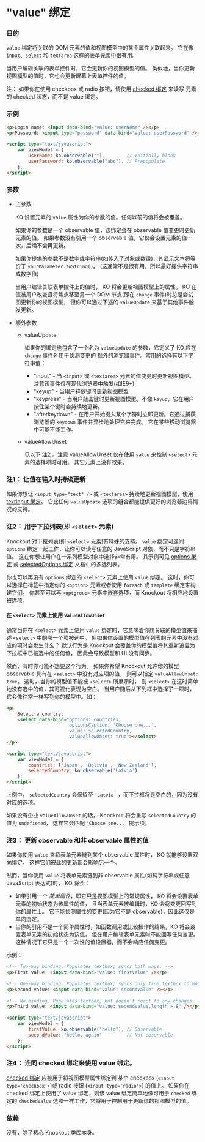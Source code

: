 # "value" 绑定

### 目的

`value` 绑定将关联的 DOM 元素的值和视图模型中的某个属性关联起来。
它在像 `input`、`select` 和 `textarea` 这样的表单元素中很有用。

当用户编辑关联的表单控件时，它会更新你的视图模型的值。
类似地，当你更新视图模型的值时，它也会更新屏幕上表单控件的值。

注： 如果你在使用 checkbox 或 radio 按钮，请使用 [checked 绑定](./checked-binding.md) 来读写
元素的 checked 状态，而不是 value 绑定。

### 示例

```html
<p>Login name: <input data-bind="value: userName" /></p>
<p>Password: <input type="password" data-bind="value: userPassword" /></p>
 
<script type="text/javascript">
    var viewModel = {
        userName: ko.observable(""),        // Initially blank
        userPassword: ko.observable("abc"), // Prepopulate
    };
</script>
```

### 参数

* 主参数

  KO 设置元素的 `value` 属性为你的参数的值。任何以前的值将会被覆盖。
  
  如果你的参数是一个 observable 值，该绑定会在 observable 值变更时更新元素的值。
如果参数没有引用一个 observable 值，它仅会设置元素的值一次，后续不会再更新。

  如果你提供的参数不是数字或字符串(如传入了对象或数组)，其显示文本将等价于 `yourParameter.toString()`。
(这通常不是很有用，所以最好提供字符串或数字值)

  当用户编辑关联表单控件上的值时， KO 将会更新视图模型上的属性。
KO 在值被用户改变且将焦点移至另一个 DOM 节点(即在 `change` 事件)时总是会试图更新你的视图模型，
但你可以通过下述的 `valueUpdate` 来基于其他事件触发更新。

* 额外参数

  * valueUpdate
    
	如果你的绑定也包含了一个名为 `valueUpdate` 的参数，它定义了 KO 应在 `change` 事件外用于侦测变更的
额外的浏览器事件。常用的选择有以下字符串值：

    * "input" - 当 `<input>` 或 `<textarea>` 元素的值变更时更新视图模型。注意该事件仅在现代浏览器中触发(如IE9+)
	* "keyup" - 当用户释放键时更新视图模型
	* "keypress" - 当用户敲击键时更新视图模型。不像 `keyup`，它在用户按住某个键时会持续地更新。
	* "afterkeydown" - 在用户开始键入某个字符时立即更新。它通过捕获浏览器的 `keydown` 事件并异步地处理它来完成。
它在某些移动浏览器中可能不能工作。

  * valueAllowUnset
  
    见以下 [注2](#note2) 。注意 valueAllowUnset 仅在使用 `value` 来控制 `<select>` 元素的选择项时可用。
其它元素上没有效果。

### 注1： 让值在输入时持续更新

如果你想让 `<input type="text" />` 或 `<textarea>` 持续地更新视图模型，使用 [textInput 绑定](./textinput-binding.md)。
它比任何 `valueUpdate` 选项的组合都能提供更好的浏览器边界情况的支持。

### <a name="note2"></a>注2： 用于下拉列表(即 `<select>` 元素)

Knockout 对下拉列表(即 `<select>` 元素)有特殊的支持。
`value` 绑定可连同 `options` 绑定一起工作，让你可以读写任意的 JavaScript 对象，而不只是字符串值。
这在你想让用户在一系列模型对象中选择非常有用。
其示例可见 [options 绑定](./options-binding.md) 或 [selectedOptions 绑定](./selectedOptions-binding.md)
文档中的多选列表。

你也可以再没有 `options` 绑定的 `<select>` 元素上使用 `value` 绑定。
这时，你可以选择在标签中指定你的 `<option>` 元素或者使用 `foreach` 或 `template` 绑定来构建它们。
你甚至可以再 `<optgroup>` 元素中嵌套选项，而 Knockout 将相应地设置被选项。

#### 在 `<select>` 元素上使用 `valueAllowUnset`

通常当你在 `<select>` 元素上使用 `value` 绑定时，它意味着你想关联的模型值来描述
`<select>` 中的哪一个项被选中。
但如果你设置的模型值在列表的元素中没有对应的项时会发生什么？
默认行为是 Knockout 会覆盖你的模型值将其重新设置为下拉框中已被选中的任何值，
因此会导致模型和 UI 没有同步。

然而，有时你可能不想要这个行为。
如果你希望 Knockout 允许你的模型 observable 具有在 `<select>` 中没有对应项的值，
则可以指定 `valueAllowUnset: true`。
这时，当你的模型值不能被 `<select>` 所展示时，
则 `<select>` 在这时简单地没有选中的值，其可视化表现为空白。
当用户随后从下列框中选择了一项时，它会像往常一样写到你的模型中。如：

```html
<p>
    Select a country:
    <select data-bind="options: countries,
                       optionsCaption: 'Choose one...',
                       value: selectedCountry,
                       valueAllowUnset: true"></select>
</p>
 
<script type="text/javascript">
    var viewModel = {
        countries: ['Japan', 'Bolivia', 'New Zealand'],
        selectedCountry: ko.observable('Latvia')
    };
</script>
```

上例中， `selectedCountry` 会保留至 `'Latvia'` ，而下拉框将是空白的，因为没有对应的选项。

如果没有企业 `valueAllowUnset` 的话， Knockout 将会重写 `selectedCountry` 的值为 `undefiened`，
这样它会匹配 `'Choose one...'` 提示项。

### 注3： 更新 observable 和非 observable 属性的值

如果你使用 `value` 来将表单元素链到某个 observable 属性时， KO 就能够设置双向绑定，
这样它们彼此的更新都会影响另一个。

然而，当你使用 `value` 将表单元素链到非 observable 属性(如纯字符串或任意 JavaScript 表达式)时，
KO 将会：

* 如果引用一个 *简单属性*，即它只是视图模型上的常规属性， KO 将会设置表单元素的初始状态为该属性的值，
且当表单元素被编辑时，KO 会将变更回写到你的属性上。
它不能侦测属性的变更(因为它不是 observable)，因此这仅是单向绑定。
* 当你的引用不是一个简单属性时，如函数调用或比较操作的结果，KO 将会设置表单元素的初始状态为该值，
但在用户编辑表单元素时不能回写任何变更。
这种情况下它只是一个一次性的值设置器，而不会响应任何变更。

示例：

```html
<!-- Two-way binding. Populates textbox; syncs both ways. -->
<p>First value: <input data-bind="value: firstValue" /></p>
 
<!-- One-way binding. Populates textbox; syncs only from textbox to model. -->
<p>Second value: <input data-bind="value: secondValue" /></p>
 
<!-- No binding. Populates textbox, but doesn't react to any changes. -->
<p>Third value: <input data-bind="value: secondValue.length > 8" /></p>
 
<script type="text/javascript">
    var viewModel = {
        firstValue: ko.observable("hello"), // Observable
        secondValue: "hello, again"         // Not observable
    };
</script>
```

### 注4： 连同 checked 绑定来使用 value 绑定。

[checked 绑定](./checked-binding.md) 应被用于将视图模型属性绑定到
某个 checkbox (`<input type='checkbox'>`)或 radio 按钮 (`<input type='radio'>`) 的值上。
如果你在 checked 绑定上使用了 value 绑定，则该 value 绑定简单地像可用于 `checked` 绑定的
`checkedValue` 选项一样工作，它将用于控制用于更新你的视图模型的值。

### 依赖

没有，除了核心 Knockout 类库本身。